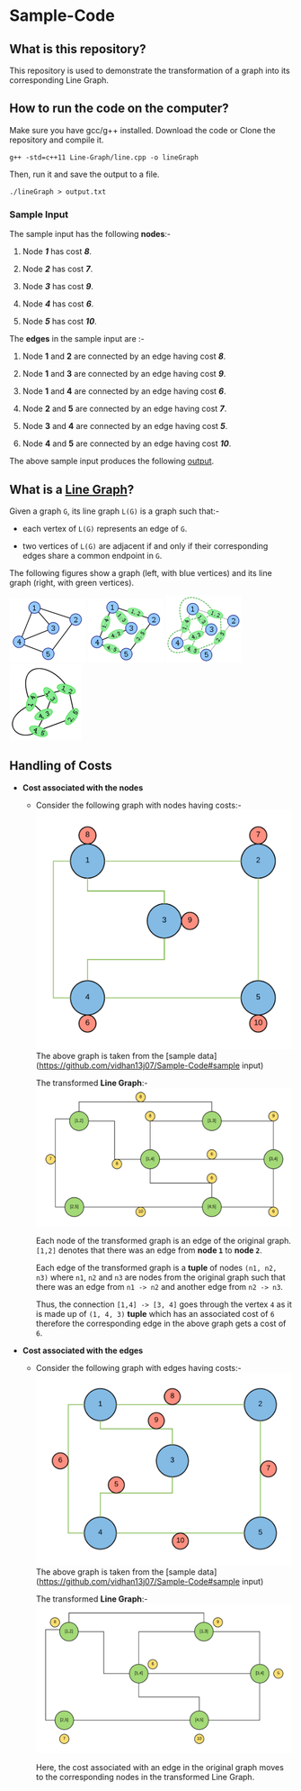 # Sample-Code

## What is this repository?

This repository is used to demonstrate the transformation of a graph into its corresponding Line Graph.

## How to run the code on the computer?

Make sure you have gcc/g++ installed.
Download the code or Clone the repository and compile it.

```
g++ -std=c++11 Line-Graph/line.cpp -o lineGraph
```

Then, run it and save the output to a file.

```
./lineGraph > output.txt
```


### Sample Input

The sample input has the following **nodes**:-

1. Node **_1_** has cost **_8_**.

2. Node **_2_** has cost **_7_**.

3. Node **_3_** has cost **_9_**.

4. Node **_4_** has cost **_6_**.

5. Node **_5_** has cost **_10_**.


The **edges** in the sample input are :-

1. Node **1** and **2** are connected by an edge having cost **_8_**.

2. Node **1** and **3** are connected by an edge having cost **_9_**.

3. Node **1** and **4** are connected by an edge having cost **_6_**.

4. Node **2** and **5** are connected by an edge having cost **_7_**.

5. Node **3** and **4** are connected by an edge having cost **_5_**.

6. Node **4** and **5** are connected by an edge having cost **_10_**.

The above sample input produces the following [output](Line-Graph/output.txt).

## What is a [Line Graph](https://en.wikipedia.org/wiki/Line_graph)?

Given a graph `G`, its line graph `L(G)` is a graph such that:-

- each vertex of `L(G)` represents an edge of `G`.

- two vertices of `L(G)` are adjacent if and only if their corresponding edges share a common endpoint in `G`.

The following figures show a graph (left, with blue vertices) and its line graph (right, with green vertices).

<img src="img/img1.png"/> <img src="img/img2.png"/> <img src="img/img3.png"/> <img src="img/img4.png"/>

## Handling of Costs

* **Cost associated with the nodes**
    * Consider the following graph with nodes having costs:-
        <img src="img/Graph1.png"/>
        The above graph is taken from the [sample data](https://github.com/vidhan13j07/Sample-Code#sample input)

        The transformed **Line Graph**:-
        <img src="img/Line graph with node cost.png"/>

        Each node of the transformed graph is an edge of the original graph.`[1,2]` denotes that there was an edge from **node `1`** to **node `2`**.

        Each edge of the transformed graph is a **tuple** of nodes `(n1, n2, n3)` where `n1`, `n2` and `n3` are nodes from the original graph such that there was an edge from `n1 -> n2` and another edge from `n2 -> n3`.

        Thus, the connection `[1,4] -> [3, 4]` goes through the vertex `4` as it is made up of `(1, 4, 3)` **tuple** which has an associated cost of `6` therefore the corresponding edge in the above graph gets a cost of `6`.

* **Cost associated with the edges**
    * Consider the following graph with edges having costs:-
        <img src="img/Graph2.png"/>
        The above graph is taken from the [sample data](https://github.com/vidhan13j07/Sample-Code#sample input)

        The transformed **Line Graph**:-
        <img src="img/Line graph with edge cost.png"/>

        Here, the cost associated with an edge in the original graph moves to the corresponding nodes in the transformed Line Graph.
